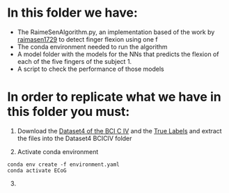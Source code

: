 # In this folder we have:
- The RaimeSenAlgorithm.py, an implementation based of the work by [raimasen1729](https://github.com/raimasen1729/Finger-Flexion-Detection-Using-ECoG-Signal/tree/main
) to detect finger flexion using one f
- The conda environment needed to run the algorithm
- A model folder with the models for the NNs that predicts the flexion of each of the five fingers of the subject 1.
- A script to check the performance of those models

# In order to replicate what we have in this folder you must:

1. Download the [Dataset4 of the BCI C IV](https://www.bbci.de/competition/download/competition_iv/BCICIV_4_mat.zip) and the [True Labels](https://www.bbci.de/competition/iv/results/ds4/true_labels.zip) and extract the files into the Dataset4 BCICIV folder

2. Activate conda environment

```
conda env create -f environment.yaml
conda activate ECoG
```

3. 